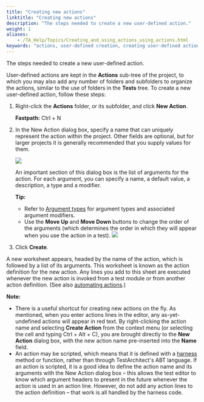 ```yaml
--- 
title: "Creating new actions"
linktitle: "Creating new actions"
description: "The steps needed to create a new user-defined action."
weight: 1
aliases: 
    - /TA_Help/Topics/Creating_and_using_actions_using_actions.html
keywords: "actions, user-defined creation, creating user-defined actions"
---
```


The steps needed to create a new user-defined action.

User-defined actions are kept in the **Actions** sub-tree of the project, to which you may also add any number of folders and subfolders to organize the actions, similar to the use of folders in the **Tests** tree. To create a new user-defined action, follow these steps:

1.  Right-click the **Actions** folder, or its subfolder, and click **New Action**.

    **Fastpath:** Ctrl + N

2.  In the New Action dialog box, specify a name that can uniquely represent the action within the project. Other fields are optional, but for larger projects it is generally recommended that you supply values for them.

    ![](/images/TA_Help/Images/Dialog_new_action_top.png)

    An important section of this dialog box is the list of arguments for the action. For each argument, you can specify a name, a default value, a description, a type and a modifier.

    **Tip:**

    -   Refer to [Argument types](/reuse/reuse.Creating_and_using_actions_Arg_type.html) for argument types and associated argument modifiers.
    -   Use the **Move Up** and **Move Down** buttons to change the order of the arguments \(which determines the order in which they will appear when you use the action in a test\).
    ![](/images/TA_Help/Images/Dialog_new_action_arguments.png)

3.  Click **Create**.


A new worksheet appears, headed by the name of the action, which is followed by a list of its arguments. This worksheet is known as the action definition for the new action. Any lines you add to this sheet are executed whenever the new action is invoked from a test module or from another action definition. \(See also [automating actions](/TA_Help/Topics/Creating_and_using_actions_Arg_type_auto_action.html).\)

**Note:**

-   There is a useful shortcut for creating new actions on the fly. As mentioned, when you enter actions lines in the editor, any as-yet-undefined actions will appear in red text. By right-clicking the action name and selecting **Create Action** from the context menu \(or selecting the cell and typing Ctrl + Alt + C\), you are brought directly to the **New Action** dialog box, with the new action name pre-inserted into the **Name** field.
-   An action may be scripted, which means that it is defined with a [harness](/TA_Tutorials/Topics/Tutorial_Scripting_actions_in_other_languages.html) method or function, rather than through TestArchitect's ABT language. If an action is scripted, it is a good idea to define the action name and its arguments with the New Action dialog box – this allows the test editor to know which argument headers to present in the future whenever the action is used in an action line. However, do not add any action lines to the action definition – that work is all handled by the harness code.



